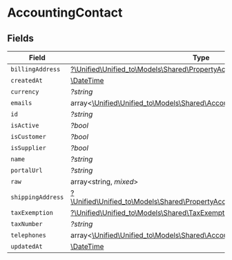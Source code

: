 # AccountingContact


## Fields

| Field                                                                                                                                          | Type                                                                                                                                           | Required                                                                                                                                       | Description                                                                                                                                    |
| ---------------------------------------------------------------------------------------------------------------------------------------------- | ---------------------------------------------------------------------------------------------------------------------------------------------- | ---------------------------------------------------------------------------------------------------------------------------------------------- | ---------------------------------------------------------------------------------------------------------------------------------------------- |
| `billingAddress`                                                                                                                               | [?\Unified\Unified_to\Models\Shared\PropertyAccountingContactBillingAddress](../../Models/Shared/PropertyAccountingContactBillingAddress.md)   | :heavy_minus_sign:                                                                                                                             | N/A                                                                                                                                            |
| `createdAt`                                                                                                                                    | [\DateTime](https://www.php.net/manual/en/class.datetime.php)                                                                                  | :heavy_minus_sign:                                                                                                                             | N/A                                                                                                                                            |
| `currency`                                                                                                                                     | *?string*                                                                                                                                      | :heavy_minus_sign:                                                                                                                             | N/A                                                                                                                                            |
| `emails`                                                                                                                                       | array<[\Unified\Unified_to\Models\Shared\AccountingEmail](../../Models/Shared/AccountingEmail.md)>                                             | :heavy_minus_sign:                                                                                                                             | N/A                                                                                                                                            |
| `id`                                                                                                                                           | *?string*                                                                                                                                      | :heavy_minus_sign:                                                                                                                             | N/A                                                                                                                                            |
| `isActive`                                                                                                                                     | *?bool*                                                                                                                                        | :heavy_minus_sign:                                                                                                                             | N/A                                                                                                                                            |
| `isCustomer`                                                                                                                                   | *?bool*                                                                                                                                        | :heavy_minus_sign:                                                                                                                             | N/A                                                                                                                                            |
| `isSupplier`                                                                                                                                   | *?bool*                                                                                                                                        | :heavy_minus_sign:                                                                                                                             | N/A                                                                                                                                            |
| `name`                                                                                                                                         | *?string*                                                                                                                                      | :heavy_minus_sign:                                                                                                                             | N/A                                                                                                                                            |
| `portalUrl`                                                                                                                                    | *?string*                                                                                                                                      | :heavy_minus_sign:                                                                                                                             | N/A                                                                                                                                            |
| `raw`                                                                                                                                          | array<string, *mixed*>                                                                                                                         | :heavy_minus_sign:                                                                                                                             | N/A                                                                                                                                            |
| `shippingAddress`                                                                                                                              | [?\Unified\Unified_to\Models\Shared\PropertyAccountingContactShippingAddress](../../Models/Shared/PropertyAccountingContactShippingAddress.md) | :heavy_minus_sign:                                                                                                                             | N/A                                                                                                                                            |
| `taxExemption`                                                                                                                                 | [?\Unified\Unified_to\Models\Shared\TaxExemption](../../Models/Shared/TaxExemption.md)                                                         | :heavy_minus_sign:                                                                                                                             | N/A                                                                                                                                            |
| `taxNumber`                                                                                                                                    | *?string*                                                                                                                                      | :heavy_minus_sign:                                                                                                                             | N/A                                                                                                                                            |
| `telephones`                                                                                                                                   | array<[\Unified\Unified_to\Models\Shared\AccountingTelephone](../../Models/Shared/AccountingTelephone.md)>                                     | :heavy_minus_sign:                                                                                                                             | N/A                                                                                                                                            |
| `updatedAt`                                                                                                                                    | [\DateTime](https://www.php.net/manual/en/class.datetime.php)                                                                                  | :heavy_minus_sign:                                                                                                                             | N/A                                                                                                                                            |